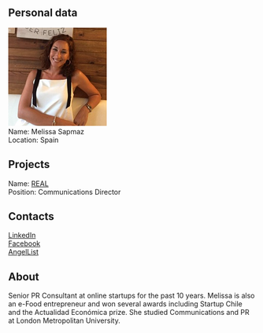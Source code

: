 ## Personal data
![melissa sapmaz photo](photo/melissa_sapmaz.jpg)  
Name:  Melissa Sapmaz  
Location: Spain
## Projects 
Name: [REAL](../projects/real.md)  
Position: Communications Director
## Contacts
[LinkedIn](https://www.linkedin.com/in/melissasapmaz/)    
[Facebook](https://www.facebook.com/melissa.sapmaz)  
[AngelList](https://angel.co/melissa-sapmaz-3)  
## About
Senior PR Consultant at online startups for the past 10 years. Melissa is also an e-Food entrepreneur and won several awards including Startup Chile and the Actualidad Económica prize. She studied Communications and PR at London Metropolitan University.
